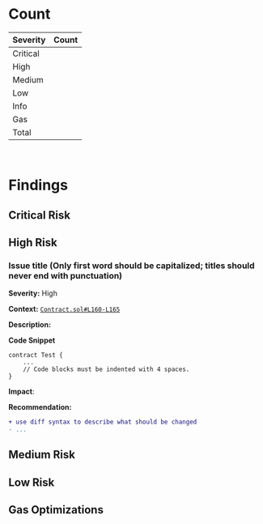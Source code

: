 # Count

| Severity | Count |
| -------- | ----- |
| Critical |       |
| High     |       |
| Medium   |       |
| Low      |       |
| Info     |       |
| Gas      |       |
| Total    |       |

<br>

# Findings

## Critical Risk

## High Risk

### Issue title (Only first word should be capitalized; titles should never end with punctuation)

**Severity:** High

**Context:** [`Contract.sol#L160-L165`](https://github.com/actuallink)

**Description:**

**Code Snippet**

```solidity
contract Test {
    ...
    // Code blocks must be indented with 4 spaces.
}
```

**Impact**:

**Recommendation:**

```diff
+ use diff syntax to describe what should be changed
- ...
```

## Medium Risk

## Low Risk

## Gas Optimizations
